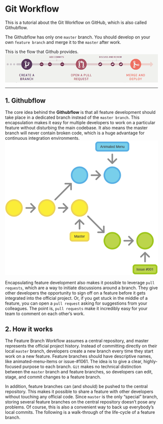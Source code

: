 # Git Workflow
This is a tutorial about the Git Workflow on GitHub, which is also called Githubflow.

The Githubflow has only one `master` branch. You should develop on your own `feature branch` and merge it to the `master` after work.  

This is the flow that Github provides.
![](images/Githubflow.png)
***
## 1.  Githubflow

The core idea behind the **Githubflow** is that all feature development should take place in a dedicated branch instead of the `master branch`. This encapsulation makes it easy for multiple developers to work on a particular feature without disturbing the main codebase. It also means the master branch will never contain broken code, which is a huge advantage for continuous integration environments.
![](images/git-workflow-feature-branch-1.png)

Encapsulating feature development also makes it possible to leverage `pull requests`, which are a way to initiate discussions around a branch. They give other developers the opportunity to sign off on a feature before it gets integrated into the official project. Or, if you get stuck in the middle of a feature, you can open a `pull request` asking for suggestions from your colleagues. The point is, `pull requests` make it incredibly easy for your team to comment on each other’s work.


## 2. How it works                                                                                                                                   


The Feature Branch Workflow assumes a central repository, and master represents the official project history. Instead of committing directly on their local `master` branch, developers create a new branch every time they start work on a new feature. Feature branches should have descriptive names, like animated-menu-items or issue-#1061. The idea is to give a clear, highly-focused purpose to each branch. `Git` makes no technical distinction between the `master` branch and feature branches, so developers can edit, stage, and commit changes to a feature branch.
 

In addition, feature branches can (and should) be pushed to the central repository. This makes it possible to share a feature with other developers without touching any official code. Since `master` is the only “special” branch, storing several feature branches on the central repository doesn’t pose any problems. Of course, this is also a convenient way to back up everybody’s local commits. The following is a walk-through of the life-cycle of a feature branch.

